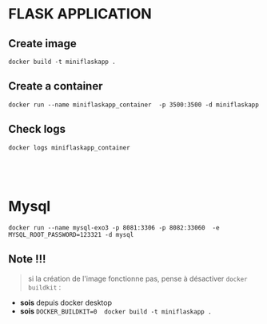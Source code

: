 # FLASK APPLICATION


## Create image 

```shell
docker build -t miniflaskapp .
```

## Create a container 
```shell
docker run --name miniflaskapp_container  -p 3500:3500 -d miniflaskapp
```

## Check logs 

```shell
docker logs miniflaskapp_container
```

## <br>

# Mysql 

```shell
docker run --name mysql-exo3 -p 8081:3306 -p 8082:33060  -e MYSQL_ROOT_PASSWORD=123321 -d mysql
```


## Note !!!

> si la création de l'image fonctionne pas, pense à désactiver `docker buildkit` :
- **sois** depuis docker desktop
- **sois** `DOCKER_BUILDKIT=0  docker build -t miniflaskapp .
`
